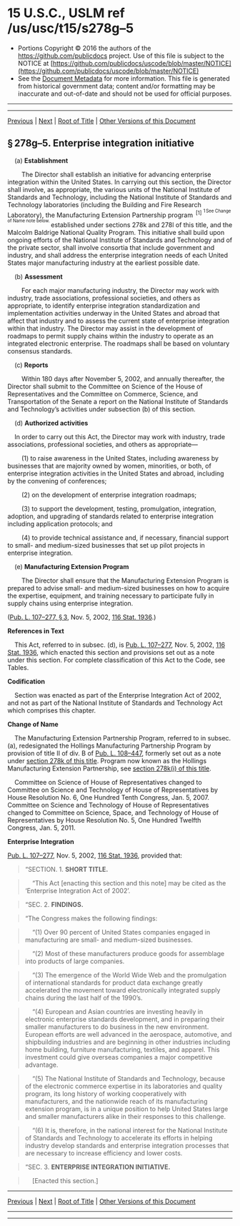 ---
---

# 15 U.S.C., USLM ref /us/usc/t15/s278g–5

* Portions Copyright © 2016 the authors of the https://github.com/publicdocs project.
  Use of this file is subject to the NOTICE at [https://github.com/publicdocs/uscode/blob/master/NOTICE](https://github.com/publicdocs/uscode/blob/master/NOTICE)
* See the [Document Metadata](././../../../..//README.md) for more information.
  This file is generated from historical government data; content and/or formatting may be inaccurate and out-of-date and should not be used for official purposes.

----------
----------

[Previous](./../../../..//us/usc/t15/ch7/m__us_usc_t15_s278g–4.md) | [Next](./../../../..//us/usc/t15/ch7/m__us_usc_t15_s4.md) | [Root of Title](./../../../../) | [Other Versions of this Document](https://publicdocs.github.io/go/links?ns=uslm&ref=%2Fus%2Fusc%2Ft15%2Fs278g%E2%80%935)

## § 278g–5. Enterprise integration initiative

    (a) __Establishment__ 

        The Director shall establish an initiative for advancing enterprise integration within the United States. In carrying out this section, the Director shall involve, as appropriate, the various units of the National Institute of Standards and Technology, including the National Institute of Standards and Technology laboratories (including the Building and Fire Research Laboratory), the Manufacturing Extension Partnership program  <sup>\[1\]</sup>  <sup><sup> 1 See Change of Name note below. </sup></sup>  established under sections 278k and 278l of this title, and the Malcolm Baldrige National Quality Program. This initiative shall build upon ongoing efforts of the National Institute of Standards and Technology and of the private sector, shall involve consortia that include government and industry, and shall address the enterprise integration needs of each United States major manufacturing industry at the earliest possible date.

    (b) __Assessment__ 

        For each major manufacturing industry, the Director may work with industry, trade associations, professional societies, and others as appropriate, to identify enterprise integration standardization and implementation activities underway in the United States and abroad that affect that industry and to assess the current state of enterprise integration within that industry. The Director may assist in the development of roadmaps to permit supply chains within the industry to operate as an integrated electronic enterprise. The roadmaps shall be based on voluntary consensus standards.

    (c) __Reports__ 

        Within 180 days after November 5, 2002, and annually thereafter, the Director shall submit to the Committee on Science of the House of Representatives and the Committee on Commerce, Science, and Transportation of the Senate a report on the National Institute of Standards and Technology’s activities under subsection (b) of this section.

    (d) __Authorized activities__ 

    In order to carry out this Act, the Director may work with industry, trade associations, professional societies, and others as appropriate—

        (1) to raise awareness in the United States, including awareness by businesses that are majority owned by women, minorities, or both, of enterprise integration activities in the United States and abroad, including by the convening of conferences;

        (2) on the development of enterprise integration roadmaps;

        (3) to support the development, testing, promulgation, integration, adoption, and upgrading of standards related to enterprise integration including application protocols; and

        (4) to provide technical assistance and, if necessary, financial support to small- and medium-sized businesses that set up pilot projects in enterprise integration.

    (e) __Manufacturing Extension Program__ 

        The Director shall ensure that the Manufacturing Extension Program is prepared to advise small- and medium-sized businesses on how to acquire the expertise, equipment, and training necessary to participate fully in supply chains using enterprise integration.

([Pub. L. 107–277, § 3][/us/pl/107/277/s3], Nov. 5, 2002, [116 Stat. 1936][/us/stat/116/1936].)

 __References in Text__ 

    This Act, referred to in subsec. (d), is [Pub. L. 107–277][/us/pl/107/277], Nov. 5, 2002, [116 Stat. 1936][/us/stat/116/1936], which enacted this section and provisions set out as a note under this section. For complete classification of this Act to the Code, see Tables.

 __Codification__ 

    Section was enacted as part of the Enterprise Integration Act of 2002, and not as part of the National Institute of Standards and Technology Act which comprises this chapter.

 __Change of Name__ 

    The Manufacturing Extension Partnership Program, referred to in subsec. (a), redesignated the Hollings Manufacturing Partnership Program by provision of title II of div. B of [Pub. L. 108–447][/us/pl/108/447], formerly set out as a note under [section 278k of this title][/us/usc/t15/s278k]. Program now known as the Hollings Manufacturing Extension Partnership, see [section 278k(i) of this title][/us/usc/t15/s278k/i].

    Committee on Science of House of Representatives changed to Committee on Science and Technology of House of Representatives by House Resolution No. 6, One Hundred Tenth Congress, Jan. 5, 2007. Committee on Science and Technology of House of Representatives changed to Committee on Science, Space, and Technology of House of Representatives by House Resolution No. 5, One Hundred Twelfth Congress, Jan. 5, 2011.

 __Enterprise Integration__ 

[Pub. L. 107–277][/us/pl/107/277], Nov. 5, 2002, [116 Stat. 1936][/us/stat/116/1936], provided that:

> “SECTION. 1. __SHORT TITLE.__ 

>     “This Act \[enacting this section and this note\] may be cited as the ‘Enterprise Integration Act of 2002’.

> “SEC. 2. __FINDINGS.__ 

> “The Congress makes the following findings:

>     “(1) Over 90 percent of United States companies engaged in manufacturing are small- and medium-sized businesses.

>     “(2) Most of these manufacturers produce goods for assemblage into products of large companies.

>     “(3) The emergence of the World Wide Web and the promulgation of international standards for product data exchange greatly accelerated the movement toward electronically integrated supply chains during the last half of the 1990’s.

>     “(4) European and Asian countries are investing heavily in electronic enterprise standards development, and in preparing their smaller manufacturers to do business in the new environment. European efforts are well advanced in the aerospace, automotive, and shipbuilding industries and are beginning in other industries including home building, furniture manufacturing, textiles, and apparel. This investment could give overseas companies a major competitive advantage.

>     “(5) The National Institute of Standards and Technology, because of the electronic commerce expertise in its laboratories and quality program, its long history of working cooperatively with manufacturers, and the nationwide reach of its manufacturing extension program, is in a unique position to help United States large and smaller manufacturers alike in their responses to this challenge.

>     “(6) It is, therefore, in the national interest for the National Institute of Standards and Technology to accelerate its efforts in helping industry develop standards and enterprise integration processes that are necessary to increase efficiency and lower costs.

> “SEC. 3. __ENTERPRISE INTEGRATION INITIATIVE.__ 

>     \[Enacted this section.\]

----------

[Previous](./../../../..//us/usc/t15/ch7/m__us_usc_t15_s278g–4.md) | [Next](./../../../..//us/usc/t15/ch7/m__us_usc_t15_s4.md) | [Root of Title](./../../../../) | [Other Versions of this Document](https://publicdocs.github.io/go/links?ns=uslm&ref=%2Fus%2Fusc%2Ft15%2Fs278g%E2%80%935)

----------
----------

[/us/pl/107/277/s3]: https://publicdocs.github.io/go/links?ns=uslm&ref=%2Fus%2Fpl%2F107%2F277%2Fs3
[/us/stat/116/1936]: https://publicdocs.github.io/go/links?ns=uslm&ref=%2Fus%2Fstat%2F116%2F1936
[/us/pl/107/277]: https://publicdocs.github.io/go/links?ns=uslm&ref=%2Fus%2Fpl%2F107%2F277
[/us/stat/116/1936]: https://publicdocs.github.io/go/links?ns=uslm&ref=%2Fus%2Fstat%2F116%2F1936
[/us/pl/108/447]: https://publicdocs.github.io/go/links?ns=uslm&ref=%2Fus%2Fpl%2F108%2F447
[/us/usc/t15/s278k]: https://publicdocs.github.io/go/links?ns=uslm&ref=%2Fus%2Fusc%2Ft15%2Fs278k
[/us/usc/t15/s278k/i]: https://publicdocs.github.io/go/links?ns=uslm&ref=%2Fus%2Fusc%2Ft15%2Fs278k%2Fi
[/us/pl/107/277]: https://publicdocs.github.io/go/links?ns=uslm&ref=%2Fus%2Fpl%2F107%2F277
[/us/stat/116/1936]: https://publicdocs.github.io/go/links?ns=uslm&ref=%2Fus%2Fstat%2F116%2F1936


